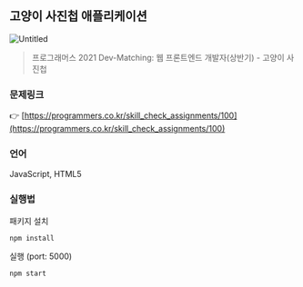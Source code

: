 ## **고양이 사진첩 애플리케이션**

![Untitled](https://grepp-programmers.s3.amazonaws.com/image/origin/production/skill_check_assignment/119211/ae62b4c1-2fff-465a-81c7-1c4ba4a5288c.png)

> 프로그래머스 2021 Dev-Matching: 웹 프론트엔드 개발자(상반기) - 고양이 사진첩

### 문제링크

👉 [https://programmers.co.kr/skill_check_assignments/100](https://programmers.co.kr/skill_check_assignments/100)

### 언어

JavaScript, HTML5

### 실행법

패키지 설치

```
npm install
```

실행 (port: 5000)

```
npm start
```
